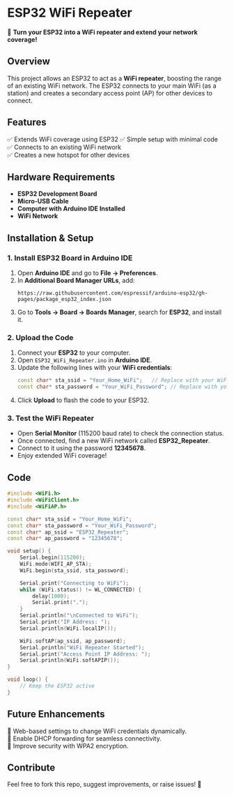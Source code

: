 # **ESP32 WiFi Repeater** 

🚀 **Turn your ESP32 into a WiFi repeater and extend your network coverage!** 

## **Overview**  
This project allows an ESP32 to act as a **WiFi repeater**, boosting the range of an existing WiFi network. The ESP32 connects to your main WiFi (as a station) and creates a secondary access point (AP) for other devices to connect.  

## **Features**  
✅ Extends WiFi coverage using ESP32 
✅ Simple setup with minimal code  
✅ Connects to an existing WiFi network  
✅ Creates a new hotspot for other devices  

## **Hardware Requirements**  
- **ESP32 Development Board**  
- **Micro-USB Cable**  
- **Computer with Arduino IDE Installed**  
- **WiFi Network**  

## **Installation & Setup**  

### **1. Install ESP32 Board in Arduino IDE**  
1. Open **Arduino IDE** and go to **File → Preferences**.  
2. In **Additional Board Manager URLs**, add:  
   ```
   https://raw.githubusercontent.com/espressif/arduino-esp32/gh-pages/package_esp32_index.json
   ```  
3. Go to **Tools → Board → Boards Manager**, search for **ESP32**, and install it.  

### **2. Upload the Code**  
1. Connect your **ESP32** to your computer.  
2. Open `ESP32_WiFi_Repeater.ino` in **Arduino IDE**.  
3. Update the following lines with your **WiFi credentials**:  
   ```cpp
   const char* sta_ssid = "Your_Home_WiFi";   // Replace with your WiFi SSID  
   const char* sta_password = "Your_WiFi_Password"; // Replace with your WiFi Password  
   ```  
4. Click **Upload** to flash the code to your ESP32.  

### **3. Test the WiFi Repeater**  
- Open **Serial Monitor** (115200 baud rate) to check the connection status.  
- Once connected, find a new WiFi network called **ESP32_Repeater**.  
- Connect to it using the password **12345678**.  
- Enjoy extended WiFi coverage!  

## **Code**  

```cpp
#include <WiFi.h>
#include <WiFiClient.h>
#include <WiFiAP.h>

const char* sta_ssid = "Your_Home_WiFi";
const char* sta_password = "Your_WiFi_Password";
const char* ap_ssid = "ESP32_Repeater";
const char* ap_password = "12345678";

void setup() {
    Serial.begin(115200);
    WiFi.mode(WIFI_AP_STA);
    WiFi.begin(sta_ssid, sta_password);

    Serial.print("Connecting to WiFi");
    while (WiFi.status() != WL_CONNECTED) {
        delay(1000);
        Serial.print(".");
    }
    Serial.println("\nConnected to WiFi");
    Serial.print("IP Address: ");
    Serial.println(WiFi.localIP());

    WiFi.softAP(ap_ssid, ap_password);
    Serial.println("WiFi Repeater Started");
    Serial.print("Access Point IP Address: ");
    Serial.println(WiFi.softAPIP());
}

void loop() {
    // Keep the ESP32 active
}
```

## **Future Enhancements**  
🔹 Web-based settings to change WiFi credentials dynamically.  
🔹 Enable DHCP forwarding for seamless connectivity.  
🔹 Improve security with WPA2 encryption.  

## **Contribute**  
Feel free to fork this repo, suggest improvements, or raise issues! 🚀  


